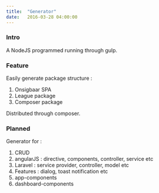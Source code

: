 ```yaml
---
title:  "Generator"
date:   2016-03-28 04:00:00
---
```


### Intro

A NodeJS programmed running through gulp.

### Feature

Easily generate package structure : 

1. Onsigbaar SPA
2. League package
3. Composer package

Distributed through composer.

### Planned

Generator for :

1. CRUD
2. angularJS : directive, components, controller, service etc
3. Laravel : service provider, controller, model etc
4. Features : dialog, toast notification etc
5. app-components
6. dashboard-components